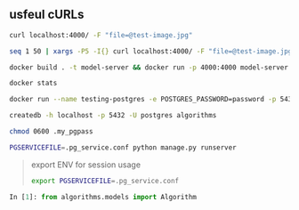 

## usfeul cURLs


```bash
curl localhost:4000/ -F "file=@test-image.jpg"
```

```bash
seq 1 50 | xargs -P5 -I{} curl localhost:4000/ -F "file=@test-image.jpg"
```

```bash
docker build . -t model-server && docker run -p 4000:4000 model-server
```

```bash
docker stats
```



```bash
docker run --name testing-postgres -e POSTGRES_PASSWORD=password -p 5432:5432 --restart unless-stopped -d postgres
```
```bash
createdb -h localhost -p 5432 -U postgres algorithms
```

```bash
chmod 0600 .my_pgpass
```

```bash
PGSERVICEFILE=.pg_service.conf python manage.py runserver
```

> export ENV for session usage
> ```bash
>export PGSERVICEFILE=.pg_service.conf 
>```

```python
In [1]: from algorithms.models import Algorithm
```